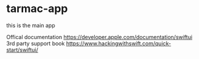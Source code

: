 # tarmac-app
this is the main app

Offical documentation https://developer.apple.com/documentation/swiftui </br>
3rd party support book https://www.hackingwithswift.com/quick-start/swiftui/
